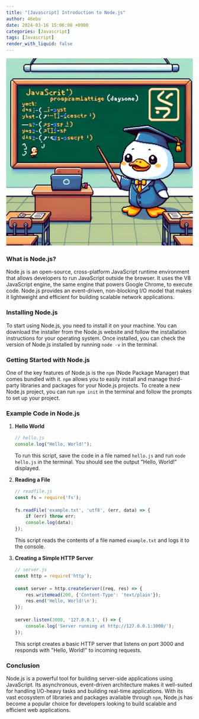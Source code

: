 ```yaml
---
title: "[Javascript] Introduction to Node.js"
author: 46ebu
date: 2024-03-16 15:06:08 +0900
categories: [Javascript]
tags: [Javascript]
render_with_liquid: false
---
```


![Intro](/assets/img/post/javascript.png)
### What is Node.js?

Node.js is an open-source, cross-platform JavaScript runtime environment that allows developers to run JavaScript outside the browser. It uses the V8 JavaScript engine, the same engine that powers Google Chrome, to execute code. Node.js provides an event-driven, non-blocking I/O model that makes it lightweight and efficient for building scalable network applications.

### Installing Node.js

To start using Node.js, you need to install it on your machine. You can download the installer from the Node.js website and follow the installation instructions for your operating system. Once installed, you can check the version of Node.js installed by running `node -v` in the terminal.

### Getting Started with Node.js

One of the key features of Node.js is the `npm` (Node Package Manager) that comes bundled with it. `npm` allows you to easily install and manage third-party libraries and packages for your Node.js projects. To create a new Node.js project, you can run `npm init` in the terminal and follow the prompts to set up your project.

### Example Code in Node.js

1. **Hello World**
   
   ```javascript
   // hello.js
   console.log("Hello, World!");
   ```
   
   To run this script, save the code in a file named `hello.js` and run `node hello.js` in the terminal. You should see the output "Hello, World!" displayed.

2. **Reading a File**
   
   ```javascript
   // readfile.js
   const fs = require('fs');
   
   fs.readFile('example.txt', 'utf8', (err, data) => {
       if (err) throw err;
       console.log(data);
   });
   ```

   This script reads the contents of a file named `example.txt` and logs it to the console.

3. **Creating a Simple HTTP Server**
   
   ```javascript
   // server.js
   const http = require('http');
   
   const server = http.createServer((req, res) => {
       res.writeHead(200, {'Content-Type': 'text/plain'});
       res.end('Hello, World!\n');
   });
   
   server.listen(3000, '127.0.0.1', () => {
       console.log('Server running at http://127.0.0.1:3000/');
   });
   ```

   This script creates a basic HTTP server that listens on port 3000 and responds with "Hello, World!" to incoming requests.

### Conclusion

Node.js is a powerful tool for building server-side applications using JavaScript. Its asynchronous, event-driven architecture makes it well-suited for handling I/O-heavy tasks and building real-time applications. With its vast ecosystem of libraries and packages available through `npm`, Node.js has become a popular choice for developers looking to build scalable and efficient web applications.